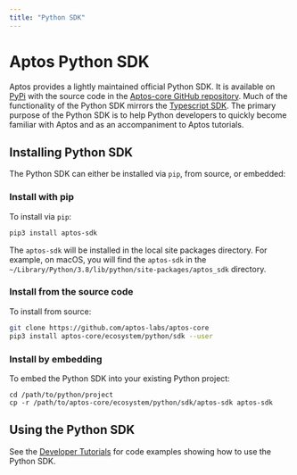 ```yaml
---
title: "Python SDK"
---
```


# Aptos Python SDK

Aptos provides a lightly maintained official Python SDK. It is available on [PyPi](https://pypi.org/project/aptos-sdk/) with the source code in the [Aptos-core GitHub repository](https://github.com/aptos-labs/aptos-core/tree/main/ecosystem/python/sdk). Much of the functionality of the Python SDK mirrors the [Typescript SDK](ts-sdk/index.md). The primary purpose of the Python SDK is to help Python developers to quickly become familiar with Aptos and as an accompaniment to Aptos tutorials.

## Installing Python SDK

The Python SDK can either be installed via `pip`, from source, or embedded:

### Install with pip

To install via `pip`:

```bash
pip3 install aptos-sdk
```

The `aptos-sdk` will be installed in the local site packages directory. For example, on macOS, you will find the `aptos-sdk` in the `~/Library/Python/3.8/lib/python/site-packages/aptos_sdk` directory.

### Install from the source code

To install from source:

```bash
git clone https://github.com/aptos-labs/aptos-core
pip3 install aptos-core/ecosystem/python/sdk --user
```

### Install by embedding

To embed the Python SDK into your existing Python project:

```
cd /path/to/python/project
cp -r /path/to/aptos-core/ecosystem/python/sdk/aptos-sdk aptos-sdk
```

## Using the Python SDK

See the [Developer Tutorials](../tutorials/index.md) for code examples showing how to use the Python SDK.
